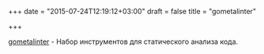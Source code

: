 +++
date = "2015-07-24T12:19:12+03:00"
draft = false
title = "gometalinter"

+++

<p><a href="https://github.com/alecthomas/gometalinter">gometalinter</a>&nbsp;- Набор инструментов для статического анализа кода.</p>

